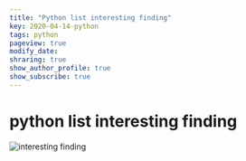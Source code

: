 ```yaml
---
title: "Python list interesting finding"
key: 2020-04-14-python
tags: python
pageview: true
modify_date: 
shraring: true
show_author_profile: true
show_subscribe: true
---
```

# python list interesting finding
![interesting finding](https://note.youdao.com/yws/api/personal/file/WEB210cfd6f84e8fd68f22b5af4cf6c3cac?method=download&shareKey=3fd6d732add7b55487c0799da127e4e2)
